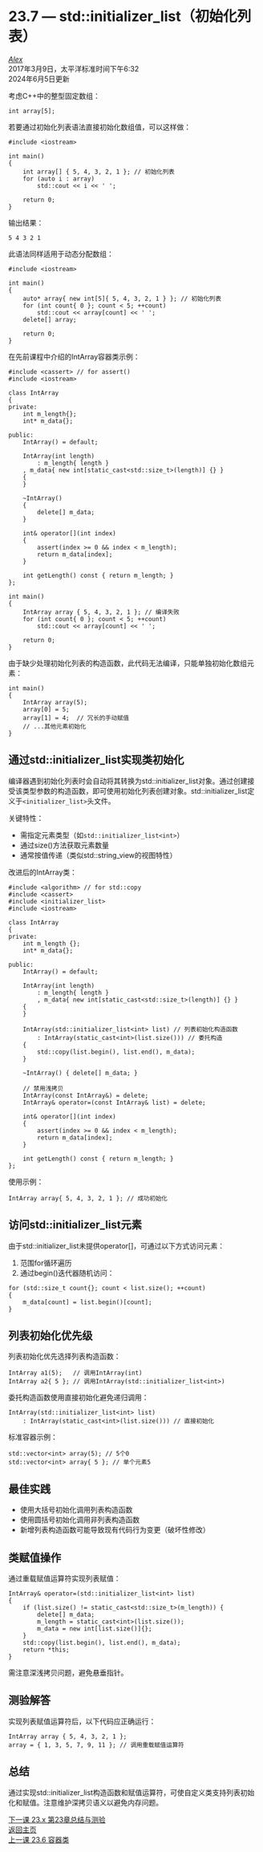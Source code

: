 23.7 — std::initializer_list（初始化列表）
==========================================

[*Alex*](https://www.learncpp.com/author/Alex/ "查看 Alex 的所有文章")  
2017年3月9日，太平洋标准时间下午6:32  
2024年6月5日更新  

考虑C++中的整型固定数组：
```
int array[5];
```
若要通过初始化列表语法直接初始化数组值，可以这样做：
```
#include <iostream>

int main()
{
	int array[] { 5, 4, 3, 2, 1 }; // 初始化列表
	for (auto i : array)
		std::cout << i << ' ';

	return 0;
}
```
输出结果：
```
5 4 3 2 1

```
此语法同样适用于动态分配数组：
```
#include <iostream>

int main()
{
	auto* array{ new int[5]{ 5, 4, 3, 2, 1 } }; // 初始化列表
	for (int count{ 0 }; count < 5; ++count)
		std::cout << array[count] << ' ';
	delete[] array;

	return 0;
}
```
在先前课程中介绍的IntArray容器类示例：
```
#include <cassert> // for assert()
#include <iostream>
 
class IntArray
{
private:
    int m_length{};
    int* m_data{};
 
public:
    IntArray() = default;
 
    IntArray(int length)
        : m_length{ length }
	, m_data{ new int[static_cast<std::size_t>(length)] {} }
    {
    }
 
    ~IntArray()
    {
        delete[] m_data;
    }
 
    int& operator[](int index)
    {
        assert(index >= 0 && index < m_length);
        return m_data[index];
    }
 
    int getLength() const { return m_length; }
};

int main()
{
	IntArray array { 5, 4, 3, 2, 1 }; // 编译失败
	for (int count{ 0 }; count < 5; ++count)
		std::cout << array[count] << ' ';

	return 0;
}
```
由于缺少处理初始化列表的构造函数，此代码无法编译，只能单独初始化数组元素：
```
int main()
{
	IntArray array(5);
	array[0] = 5;
	array[1] = 4;  // 冗长的手动赋值
	// ...其他元素初始化
}
```

通过std::initializer_list实现类初始化
----------------------------------
编译器遇到初始化列表时会自动将其转换为std::initializer_list对象。通过创建接受该类型参数的构造函数，即可使用初始化列表创建对象。std::initializer_list定义于`<initializer_list>`头文件。

关键特性：
- 需指定元素类型（如`std::initializer_list<int>`）
- 通过size()方法获取元素数量
- 通常按值传递（类似std::string_view的视图特性）

改进后的IntArray类：
```
#include <algorithm> // for std::copy
#include <cassert>
#include <initializer_list>
#include <iostream>

class IntArray
{
private:
	int m_length {};
	int* m_data{};

public:
	IntArray() = default;

	IntArray(int length)
		: m_length{ length }
		, m_data{ new int[static_cast<std::size_t>(length)] {} }
	{
	}

	IntArray(std::initializer_list<int> list) // 列表初始化构造函数
		: IntArray(static_cast<int>(list.size())) // 委托构造
	{
		std::copy(list.begin(), list.end(), m_data);
	}

	~IntArray() { delete[] m_data; }

	// 禁用浅拷贝
	IntArray(const IntArray&) = delete;
	IntArray& operator=(const IntArray& list) = delete;

	int& operator[](int index)
	{
		assert(index >= 0 && index < m_length);
		return m_data[index];
	}

	int getLength() const { return m_length; }
};
```
使用示例：
```
IntArray array{ 5, 4, 3, 2, 1 }; // 成功初始化
```

访问std::initializer_list元素
----------------------------
由于std::initializer_list未提供operator[]，可通过以下方式访问元素：
1. 范围for循环遍历
2. 通过begin()迭代器随机访问：
```
for (std::size_t count{}; count < list.size(); ++count)
{
	m_data[count] = list.begin()[count];
}
```

列表初始化优先级
--------------
列表初始化优先选择列表构造函数：
```
IntArray a1(5);   // 调用IntArray(int)
IntArray a2{ 5 }; // 调用IntArray(std::initializer_list<int>)
```
委托构造函数使用直接初始化避免递归调用：
```
IntArray(std::initializer_list<int> list)
	: IntArray(static_cast<int>(list.size())) // 直接初始化
```

标准容器示例：
```
std::vector<int> array(5); // 5个0
std::vector<int> array{ 5 }; // 单个元素5
```

最佳实践
-------
- 使用大括号初始化调用列表构造函数
- 使用圆括号初始化调用非列表构造函数
- 新增列表构造函数可能导致现有代码行为变更（破坏性修改）

类赋值操作
--------
通过重载赋值运算符实现列表赋值：
```
IntArray& operator=(std::initializer_list<int> list)
{
	if (list.size() != static_cast<std::size_t>(m_length)) {
		delete[] m_data;
		m_length = static_cast<int>(list.size());
		m_data = new int[list.size()]{};
	}
	std::copy(list.begin(), list.end(), m_data);
	return *this;
}
```
需注意深浅拷贝问题，避免悬垂指针。

测验解答
-------
实现列表赋值运算符后，以下代码应正确运行：
```
IntArray array { 5, 4, 3, 2, 1 };
array = { 1, 3, 5, 7, 9, 11 }; // 调用重载赋值运算符
```

总结
----
通过实现std::initializer_list构造函数和赋值运算符，可使自定义类支持列表初始化和赋值。注意维护深拷贝语义以避免内存问题。

[下一课 23.x 第23章总结与测验](Chapter-23/lesson23.x-chapter-23-summary-and-quiz.md)  
[返回主页](/)  
[上一课 23.6 容器类](Chapter-23/lesson23.6-container-classes.md)